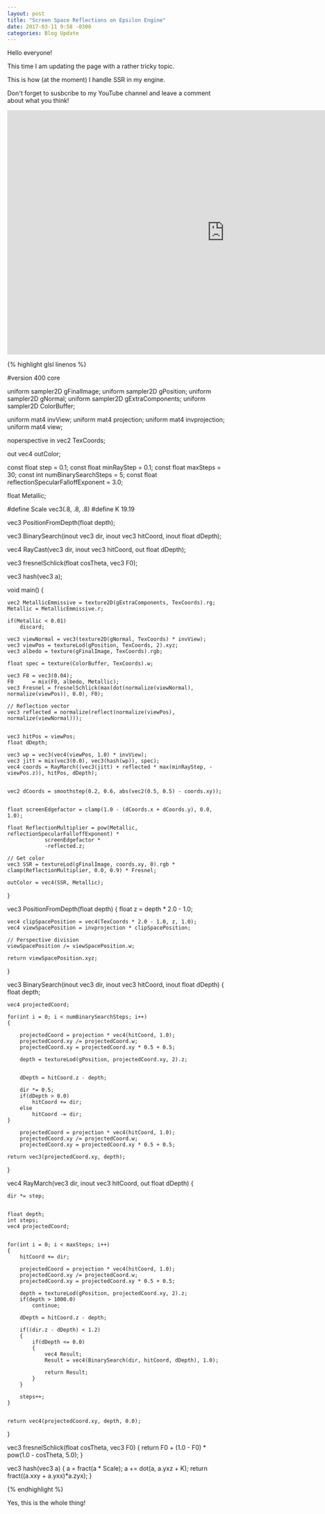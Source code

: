 ```yaml
---
layout: post
title: "Screen Space Reflections on Epsilon Engine"
date: 2017-03-11 9:58 -0300
categories: Blog Update
---
```


Hello everyone!

This time I am updating the page with a rather tricky topic.

This is how (at the moment) I handle SSR in my engine. 

Don't forget to susbcribe to my YouTube channel and leave a comment about what you think!

<iframe align="center" width="1000" height="562" src="https://www.youtube.com/embed/K2rs7K4y_sY" frameborder="0" allowfullscreen></iframe>

{% highlight glsl linenos %}

#version 400 core

uniform sampler2D gFinalImage;
uniform sampler2D gPosition;
uniform sampler2D gNormal;
uniform sampler2D gExtraComponents;
uniform sampler2D ColorBuffer; 

uniform mat4 invView;
uniform mat4 projection;
uniform mat4 invprojection;
uniform mat4 view;

noperspective in vec2 TexCoords;

out vec4 outColor;

const float step = 0.1;
const float minRayStep = 0.1;
const float maxSteps = 30;
const int numBinarySearchSteps = 5;
const float reflectionSpecularFalloffExponent = 3.0;

float Metallic;

#define Scale vec3(.8, .8, .8)
#define K 19.19

vec3 PositionFromDepth(float depth);

vec3 BinarySearch(inout vec3 dir, inout vec3 hitCoord, inout float dDepth);
 
vec4 RayCast(vec3 dir, inout vec3 hitCoord, out float dDepth);

vec3 fresnelSchlick(float cosTheta, vec3 F0);

vec3 hash(vec3 a);

void main()
{

    vec2 MetallicEmmissive = texture2D(gExtraComponents, TexCoords).rg;
    Metallic = MetallicEmmissive.r;

    if(Metallic < 0.01)
        discard;
 
    vec3 viewNormal = vec3(texture2D(gNormal, TexCoords) * invView);
    vec3 viewPos = textureLod(gPosition, TexCoords, 2).xyz;
    vec3 albedo = texture(gFinalImage, TexCoords).rgb;

    float spec = texture(ColorBuffer, TexCoords).w;

    vec3 F0 = vec3(0.04); 
    F0      = mix(F0, albedo, Metallic);
    vec3 Fresnel = fresnelSchlick(max(dot(normalize(viewNormal), normalize(viewPos)), 0.0), F0);

    // Reflection vector
    vec3 reflected = normalize(reflect(normalize(viewPos), normalize(viewNormal)));


    vec3 hitPos = viewPos;
    float dDepth;
 
    vec3 wp = vec3(vec4(viewPos, 1.0) * invView);
    vec3 jitt = mix(vec3(0.0), vec3(hash(wp)), spec);
    vec4 coords = RayMarch((vec3(jitt) + reflected * max(minRayStep, -viewPos.z)), hitPos, dDepth);
 
 
    vec2 dCoords = smoothstep(0.2, 0.6, abs(vec2(0.5, 0.5) - coords.xy));
 
 
    float screenEdgefactor = clamp(1.0 - (dCoords.x + dCoords.y), 0.0, 1.0);

    float ReflectionMultiplier = pow(Metallic, reflectionSpecularFalloffExponent) * 
                screenEdgefactor * 
                -reflected.z;
 
    // Get color
    vec3 SSR = textureLod(gFinalImage, coords.xy, 0).rgb * clamp(ReflectionMultiplier, 0.0, 0.9) * Fresnel;  

    outColor = vec4(SSR, Metallic);
}

vec3 PositionFromDepth(float depth) {
    float z = depth * 2.0 - 1.0;

    vec4 clipSpacePosition = vec4(TexCoords * 2.0 - 1.0, z, 1.0);
    vec4 viewSpacePosition = invprojection * clipSpacePosition;

    // Perspective division
    viewSpacePosition /= viewSpacePosition.w;

    return viewSpacePosition.xyz;
}

vec3 BinarySearch(inout vec3 dir, inout vec3 hitCoord, inout float dDepth)
{
    float depth;

    vec4 projectedCoord;
 
    for(int i = 0; i < numBinarySearchSteps; i++)
    {

        projectedCoord = projection * vec4(hitCoord, 1.0);
        projectedCoord.xy /= projectedCoord.w;
        projectedCoord.xy = projectedCoord.xy * 0.5 + 0.5;
 
        depth = textureLod(gPosition, projectedCoord.xy, 2).z;

 
        dDepth = hitCoord.z - depth;

        dir *= 0.5;
        if(dDepth > 0.0)
            hitCoord += dir;
        else
            hitCoord -= dir;    
    }

        projectedCoord = projection * vec4(hitCoord, 1.0);
        projectedCoord.xy /= projectedCoord.w;
        projectedCoord.xy = projectedCoord.xy * 0.5 + 0.5;
 
    return vec3(projectedCoord.xy, depth);
}

vec4 RayMarch(vec3 dir, inout vec3 hitCoord, out float dDepth)
{

    dir *= step;
 
 
    float depth;
    int steps;
    vec4 projectedCoord;

 
    for(int i = 0; i < maxSteps; i++)
    {
        hitCoord += dir;
 
        projectedCoord = projection * vec4(hitCoord, 1.0);
        projectedCoord.xy /= projectedCoord.w;
        projectedCoord.xy = projectedCoord.xy * 0.5 + 0.5;
 
        depth = textureLod(gPosition, projectedCoord.xy, 2).z;
        if(depth > 1000.0)
            continue;
 
        dDepth = hitCoord.z - depth;

        if((dir.z - dDepth) < 1.2)
        {
            if(dDepth <= 0.0)
            {   
                vec4 Result;
                Result = vec4(BinarySearch(dir, hitCoord, dDepth), 1.0);

                return Result;
            }
        }
        
        steps++;
    }
 
    
    return vec4(projectedCoord.xy, depth, 0.0);
}

vec3 fresnelSchlick(float cosTheta, vec3 F0)
{
    return F0 + (1.0 - F0) * pow(1.0 - cosTheta, 5.0);
}


vec3 hash(vec3 a)
{
    a = fract(a * Scale);
    a += dot(a, a.yxz + K);
    return fract((a.xxy + a.yxx)*a.zyx);
}

{% endhighlight %}

Yes, this is the whole thing!

